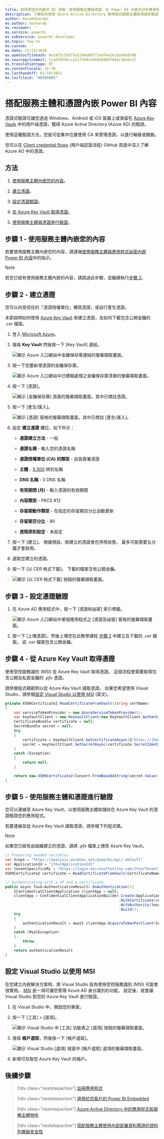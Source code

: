 ```yaml
---
title: 取得更佳的內嵌式 BI 見解：使用服務主體與憑證，在 Power BI 內嵌式分析應用程式中內嵌 Power BI 內容
description: 了解如何使用 Azure Active Directory 應用程式服務主體與憑證來驗證 Power BI 內嵌式分析。 使用 Power BI 內嵌式分析，取得更佳的內嵌式 BI 見解。
author: KesemSharabi
ms.author: kesharab
ms.reviewer: ''
ms.service: powerbi
ms.subservice: powerbi-developer
ms.topic: how-to
ms.custom: ''
ms.date: 11/23/2020
ms.openlocfilehash: 0e19f2c592f5a5249e80771edf4a16c02eb68708
ms.sourcegitcommit: 1cad78595cca1175b82c04458803764ac36e5e37
ms.translationtype: HT
ms.contentlocale: zh-TW
ms.lasthandoff: 01/19/2021
ms.locfileid: "98565095"
---
```

# <a name="embed-power-bi-content-with-service-principal-and-a-certificate"></a>搭配服務主體和憑證內嵌 Power BI 內容

憑證式驗證可讓您透過 Windows、Android 或 iOS 裝置上或保留在 [Azure Key Vaule](/azure/key-vault/basic-concepts) 中的用戶端憑證，獲得 Azure Active Directory (Azure AD) 的驗證。

使用這種驗證方法，您就可從集中位置使用 CA 來管理憑證，以進行輪替或撤銷。

您可以在 [Client credential flows](https://github.com/AzureAD/microsoft-authentication-library-for-dotnet/wiki/Client-credential-flows) (用戶端認證流程) GitHub 頁面中深入了解 Azure AD 中的憑證。

## <a name="method"></a>方法

1. [使用服務主體內嵌您的內容](embed-service-principal.md)。

2. [建立憑證](embed-service-principal-certificate.md#step-2---create-a-certificate)。

3. [設定憑證驗證](embed-service-principal-certificate.md#step-3---set-up-certificate-authentication)。

4. [從 Azure Key Vault 取得憑證](embed-service-principal-certificate.md#step-4---get-the-certificate-from-azure-key-vault)。

5. [使用服務主體與憑證進行驗證](embed-service-principal-certificate.md#step-5---authenticate-using-service-principal-and-a-certificate)。

## <a name="step-1---embed-your-content-with-service-principal"></a>步驟 1 - 使用服務主體內嵌您的內容

若要使用服務主體內嵌您的內容，請遵循[使用服務主體與應用程式祕密內嵌 Power BI 內容](embed-service-principal.md)中的指示。

>[!NOTE]
>若您已經有使用服務主體內嵌的內容，請跳過此步驟，並繼續執行[步驟 2](embed-service-principal-certificate.md#step-2---create-a-certificate)。

## <a name="step-2---create-a-certificate"></a>步驟 2 - 建立憑證

您可以向受信任的「憑證授權單位」購買憑證，或自行產生憑證。

本節說明如何使用 [Azure Key Vault](/azure/key-vault/create-certificate) 來建立憑證，及如何下載包含公開金鑰的 *.cer* 檔案。

1. 登入 [Microsoft Azure](https://ms.portal.azure.com/#allservices)。

2. 搜尋 **Key Vault** 然後按一下 [Key Vault] 連結。

    ![顯示 Azure 入口網站中金鑰保存庫連結的螢幕擷取畫面。](media/embed-service-principal-certificate/key-vault.png)

3. 按一下您要新增憑證的金鑰保存庫。

    ![顯示 Azure 入口網站中已模糊處理之金鑰保存庫清單的螢幕擷取畫面。](media/embed-service-principal-certificate/select-key-vault.png)

4. 按一下 [憑證]。

    ![顯示 [金鑰保存庫] 頁面的螢幕擷取畫面，其中已標註憑證。](media/embed-service-principal-certificate/certificates.png)

5. 按一下 [產生/匯入]。

    ![顯示 [憑證] 窗格的螢幕擷取畫面，其中已標註 [產生/匯入]。](media/embed-service-principal-certificate/generate.png)

6. 設定 **建立憑證** 欄位，如下所示：

    * **憑證建立方法** - 一般

    * **憑證名稱** - 輸入您的憑證名稱

    * **憑證授權單位 (CA) 的類型** - 自我簽署憑證

    * **主體** - [X.500](https://wikipedia.org/wiki/X.500) 辨別名稱

    * **DNS 名稱** - 0 DNS 名稱

    * **有效期間 (月)** - 輸入憑證的有效期間

    * **內容類型** - PKCS #12

    * **存留期動作類型** - 在指定的存留期百分比自動更新

    * **存留期百分比** - 80

    * **進階原則設定** - 未設定

7. 按一下 [建立]。 根據預設，剛建立的憑證會在停用狀態， 最多可能需要五分鐘才會啟用。

8. 選取您建立的憑證。

9. 按一下 [以 CER 格式下載]。 下載的檔案含有公開金鑰。

    ![顯示 [以 CER 格式下載] 按鈕的螢幕擷取畫面。](media/embed-service-principal-certificate/download-cer.png)

## <a name="step-3---set-up-certificate-authentication"></a>步驟 3 - 設定憑證驗證

1. 在 Azure AD 應用程式中，按一下 [憑證和祕密] 索引標籤。

     ![顯示 Azure 入口網站中某個應用程式之 [憑證及祕密] 窗格的螢幕擷取畫面。](media/embed-service-principal/certificates-and-secrets.png)

2. 按一下 [上傳憑證]，然後上傳您在此教學課程 [步驟 2](#step-2---create-a-certificate) 中建立及下載的 *.cer* 檔案。 該 *.cer* 檔案包含公開金鑰。

## <a name="step-4---get-the-certificate-from-azure-key-vault"></a>步驟 4 - 從 Azure Key Vault 取得憑證

使用受控服務識別 (MSI) 從 Azure Key Vault 取得憑證。 這個流程會需要取得包含公開及私密金鑰的 *.pfx* 憑證。

請參閱程式碼範例以從 Azure Key Vault 讀取憑證。 如果您希望使用 Visual Studio，請參閱[設定 Visual Studio 以使用 MSI](#configure-visual-studio-to-use-msi) (英文)。

```csharp
private X509Certificate2 ReadCertificateFromVault(string certName)
{
    var serviceTokenProvider = new AzureServiceTokenProvider();
    var keyVaultClient = new KeyVaultClient(new KeyVaultClient.AuthenticationCallback(serviceTokenProvider.KeyVaultTokenCallback));
    CertificateBundle certificate = null;
    SecretBundle secret = null;
    try
    {
        certificate = keyVaultClient.GetCertificateAsync($"https://{KeyVaultName}.vault.azure.net/", certName).Result;
        secret = keyVaultClient.GetSecretAsync(certificate.SecretIdentifier.Identifier).Result;
    }
    catch (Exception)
    {
        return null;
    }

    return new X509Certificate2(Convert.FromBase64String(secret.Value));
}
```

## <a name="step-5---authenticate-using-service-principal-and-a-certificate"></a>步驟 5 - 使用服務主體和憑證進行驗證

您可以連線至 Azure Key Vault，以使用服務主體和儲存在 Azure Key Vault 的憑證驗證您的應用程式。

若要連線並從 Azure Key Vault 讀取憑證，請參閱下列程式碼。

>[!NOTE]
>如果您已經有由組織建立的憑證，請將 *.pfx* 檔案上傳至 Azure Key Vault。

```csharp
// Preparing needed variables
var Scope = "https://analysis.windows.net/powerbi/api/.default"
var ApplicationId = "{YourApplicationId}"
var tenantSpecificURL = "https://login.microsoftonline.com/{YourTenantId}/"
X509Certificate2 certificate = ReadCertificateFromVault(CertificateName);

// Authenticating with a SP and a certificate
public async Task<AuthenticationResult> DoAuthentication(){
    IConfidentialClientApplication clientApp = null;
    clientApp = ConfidentialClientApplicationBuilder.Create(ApplicationId)
                                                    .WithCertificate(certificate)
                                                    .WithAuthority(tenantSpecificURL)
                                                    .Build();
    try
    {
        authenticationResult = await clientApp.AcquireTokenForClient(Scope).ExecuteAsync();
    }
    catch (MsalException)
    {
        throw;
    }
    return authenticationResult
}
```

## <a name="configure-visual-studio-to-use-msi"></a>設定 Visual Studio 以使用 MSI

在您建立內嵌解決方案時，將 Visual Studio 設為使用受控服務識別 (MSI) 可能會很實用。 [MSI](/azure/active-directory/managed-identities-azure-resources/overview) 是一項可讓您管理 Azure AD 身分識別的功能。 設定後，就會讓 Visual Studio 對您的 Azure Key Vault 進行驗證。

1. 在 Visual Studio 中，開啟您的專案。

2. 按一下 [工具] > [選項]。

     ![顯示 Visual Studio 中 [工具] 功能表之 [選項] 按鈕的螢幕擷取畫面。](media/embed-service-principal-certificate/visual-studio-options.png)

3. 搜尋 **帳戶選取**，然後按一下 [帳戶選取]。

    ![顯示 Visual Studio [選項] 視窗中 [帳戶選取] 選項的螢幕擷取畫面。](media/embed-service-principal-certificate/account-selection.png)

4. 新增可存取您 Azure Key Vault 的帳戶。

## <a name="next-steps"></a>後續步驟

>[!div class="nextstepaction"]
>[註冊應用程式](register-app.md)

> [!div class="nextstepaction"]
>[適用於您客戶的 Power BI Embedded](embed-sample-for-customers.md)

>[!div class="nextstepaction"]
>[Azure Active Directory 中的應用程式和服務主體物件](/azure/active-directory/develop/app-objects-and-service-principals)

>[!div class="nextstepaction"]
>[搭配服務主體使用內部部署資料閘道的資料列層級安全性](embedded-row-level-security.md#on-premises-data-gateway-with-service-principal)